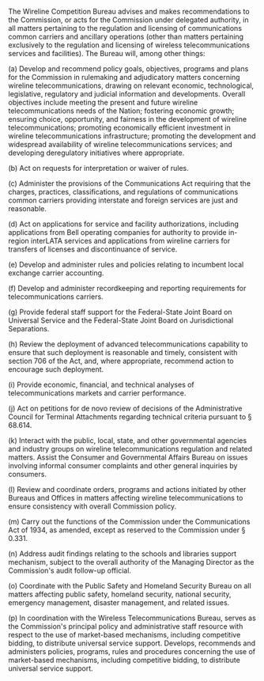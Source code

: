 The Wireline Competition Bureau advises and makes recommendations to the Commission, or acts for the Commission under delegated authority, in all matters pertaining to the regulation and licensing of communications common carriers and ancillary operations (other than matters pertaining exclusively to the regulation and licensing of wireless telecommunications services and facilities). The Bureau will, among other things:

(a) Develop and recommend policy goals, objectives, programs and plans for the Commission in rulemaking and adjudicatory matters concerning wireline telecommunications, drawing on relevant economic, technological, legislative, regulatory and judicial information and developments. Overall objectives include meeting the present and future wireline telecommunications needs of the Nation; fostering economic growth; ensuring choice, opportunity, and fairness in the development of wireline telecommunications; promoting economically efficient investment in wireline telecommunications infrastructure; promoting the development and widespread availability of wireline telecommunications services; and developing deregulatory initiatives where appropriate.

(b) Act on requests for interpretation or waiver of rules.

(c) Administer the provisions of the Communications Act requiring that the charges, practices, classifications, and regulations of communications common carriers providing interstate and foreign services are just and reasonable.

(d) Act on applications for service and facility authorizations, including applications from Bell operating companies for authority to provide in-region interLATA services and applications from wireline carriers for transfers of licenses and discontinuance of service.

(e) Develop and administer rules and policies relating to incumbent local exchange carrier accounting.

(f) Develop and administer recordkeeping and reporting requirements for telecommunications carriers.

(g) Provide federal staff support for the Federal-State Joint Board on Universal Service and the Federal-State Joint Board on Jurisdictional Separations.

(h) Review the deployment of advanced telecommunications capability to ensure that such deployment is reasonable and timely, consistent with section 706 of the Act, and, where appropriate, recommend action to encourage such deployment.

(i) Provide economic, financial, and technical analyses of telecommunications markets and carrier performance.

(j) Act on petitions for de novo review of decisions of the Administrative Council for Terminal Attachments regarding technical criteria pursuant to § 68.614.

(k) Interact with the public, local, state, and other governmental agencies and industry groups on wireline telecommunications regulation and related matters. Assist the Consumer and Governmental Affairs Bureau on issues involving informal consumer complaints and other general inquiries by consumers.

(l) Review and coordinate orders, programs and actions initiated by other Bureaus and Offices in matters affecting wireline telecommunications to ensure consistency with overall Commission policy.

(m) Carry out the functions of the Commission under the Communications Act of 1934, as amended, except as reserved to the Commission under § 0.331.

(n) Address audit findings relating to the schools and libraries support mechanism, subject to the overall authority of the Managing Director as the Commission's audit follow-up official.

(o) Coordinate with the Public Safety and Homeland Security Bureau on all matters affecting public safety, homeland security, national security, emergency management, disaster management, and related issues.
                

(p) In coordination with the Wireless Telecommunications Bureau, serves as the Commission's principal policy and administrative staff resource with respect to the use of market-based mechanisms, including competitive bidding, to distribute universal service support. Develops, recommends and administers policies, programs, rules and procedures concerning the use of market-based mechanisms, including competitive bidding, to distribute universal service support.

